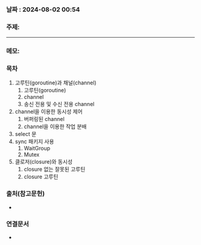 
### 날짜 : 2024-08-02 00:54

### 주제: 

---
### 메모: 
### 목차

1. 고루틴(goroutine)과 채널(channel)
    1. 고루틴(goroutine)
    2. channel
    3. 송신 전용 및 수신 전용 channel
2. channel을 이용한 동시성 제어
    1. 버퍼링된 channel
    2. channel을 이용한 작업 분배
3. select 문
4. sync 패키지 사용
    1. WaitGroup
    2. Mutex
5. 클로저(closure)와 동시성
    1. closure 없는 잘못된 고루틴
    2. closure 고루틴

### 출처(참고문헌)
-

### 연결문서
-